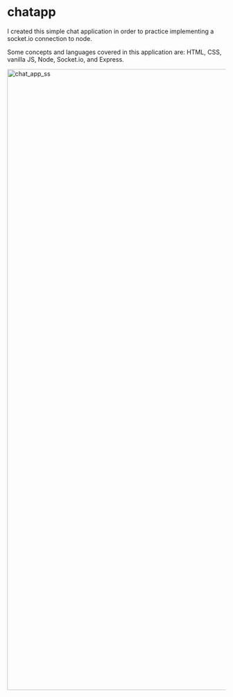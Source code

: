 # chatapp

I created this simple chat application in order to practice implementing a socket.io connection to node.

Some concepts and languages covered in this application are: HTML, CSS, vanilla JS, Node, Socket.io, and Express.

<img width="1434" alt="chat_app_ss" src="https://user-images.githubusercontent.com/40888481/168950027-86c51a06-7269-4177-b392-9cf3405f8ec3.png">
